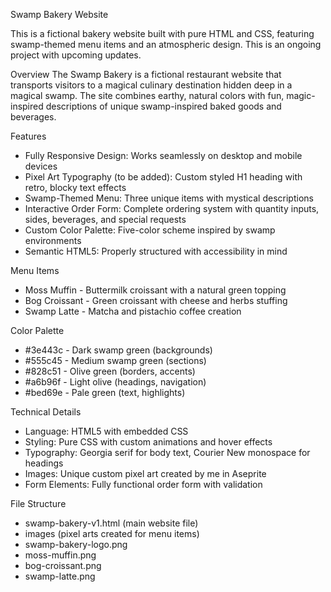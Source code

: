 Swamp Bakery Website

This is a fictional bakery website built with pure HTML and CSS, featuring swamp-themed menu items and an atmospheric design. This is an ongoing project with upcoming updates.

Overview
The Swamp Bakery is a fictional restaurant website that transports visitors to a magical culinary destination hidden deep in a magical swamp. The site combines earthy, natural colors with fun, magic-inspired descriptions of unique swamp-inspired baked goods and beverages.

Features
- Fully Responsive Design: Works seamlessly on desktop and mobile devices
- Pixel Art Typography (to be added): Custom styled H1 heading with retro, blocky text effects
- Swamp-Themed Menu: Three unique items with mystical descriptions
- Interactive Order Form: Complete ordering system with quantity inputs, sides, beverages, and special requests
- Custom Color Palette: Five-color scheme inspired by swamp environments
- Semantic HTML5: Properly structured with accessibility in mind

Menu Items
- Moss Muffin - Buttermilk croissant with a natural green topping
- Bog Croissant - Green croissant with cheese and herbs stuffing
- Swamp Latte - Matcha and pistachio coffee creation

Color Palette
- #3e443c - Dark swamp green (backgrounds)
- #555c45 - Medium swamp green (sections)
- #828c51 - Olive green (borders, accents)
- #a6b96f - Light olive (headings, navigation)
- #bed69e - Pale green (text, highlights)

Technical Details
- Language: HTML5 with embedded CSS
- Styling: Pure CSS with custom animations and hover effects
- Typography: Georgia serif for body text, Courier New monospace for headings
- Images: Unique custom pixel art created by me in Aseprite
- Form Elements: Fully functional order form with validation

File Structure
- swamp-bakery-v1.html (main website file)
- images (pixel arts created for menu items)
- swamp-bakery-logo.png
- moss-muffin.png
- bog-croissant.png
- swamp-latte.png

